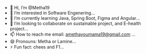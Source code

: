 - 👋 Hi, I’m @Metha19
- 👀 I’m interested in Software Engenering...
- 🌱 I’m currently learning Java, Spring Boot, Figma and Angular...
- 💞️ I’m looking to collaborate on sustainable project, and E-health project...
- 📫 How to reach me email: amethayoumama19@gmail.com ...
- 😄 Pronouns: Metha or Lamine...
- ⚡ Fun fact: chees and F1...

<!---
Metha19/Metha19 is a ✨ special ✨ repository because its `README.md` (this file) appears on your GitHub profile.
You can click the Preview link to take a look at your changes.
--->
